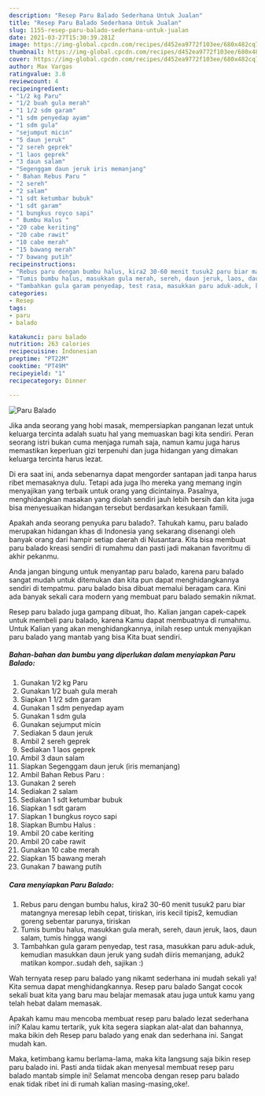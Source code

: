 ```yaml
---
description: "Resep Paru Balado Sederhana Untuk Jualan"
title: "Resep Paru Balado Sederhana Untuk Jualan"
slug: 1155-resep-paru-balado-sederhana-untuk-jualan
date: 2021-03-27T15:30:39.281Z
image: https://img-global.cpcdn.com/recipes/d452ea9772f103ee/680x482cq70/paru-balado-foto-resep-utama.jpg
thumbnail: https://img-global.cpcdn.com/recipes/d452ea9772f103ee/680x482cq70/paru-balado-foto-resep-utama.jpg
cover: https://img-global.cpcdn.com/recipes/d452ea9772f103ee/680x482cq70/paru-balado-foto-resep-utama.jpg
author: Max Vargas
ratingvalue: 3.8
reviewcount: 4
recipeingredient:
- "1/2 kg Paru"
- "1/2 buah gula merah"
- "1 1/2 sdm garam"
- "1 sdm penyedap ayam"
- "1 sdm gula"
- "sejumput micin"
- "5 daun jeruk"
- "2 sereh geprek"
- "1 laos geprek"
- "3 daun salam"
- "Segenggam daun jeruk iris memanjang"
- " Bahan Rebus Paru "
- "2 sereh"
- "2 salam"
- "1 sdt ketumbar bubuk"
- "1 sdt garam"
- "1 bungkus royco sapi"
- " Bumbu Halus "
- "20 cabe keriting"
- "20 cabe rawit"
- "10 cabe merah"
- "15 bawang merah"
- "7 bawang putih"
recipeinstructions:
- "Rebus paru dengan bumbu halus, kira2 30-60 menit tusuk2 paru biar matangnya meresap lebih cepat, tiriskan, iris kecil tipis2, kemudian goreng sebentar parunya, tiriskan"
- "Tumis bumbu halus, masukkan gula merah, sereh, daun jeruk, laos, daun salam, tumis hingga wangi"
- "Tambahkan gula garam penyedap, test rasa, masukkan paru aduk-aduk, kemudian masukkan daun jeruk yang sudah diiris memanjang, aduk2 matikan kompor..sudah deh, sajikan :)"
categories:
- Resep
tags:
- paru
- balado

katakunci: paru balado 
nutrition: 263 calories
recipecuisine: Indonesian
preptime: "PT22M"
cooktime: "PT49M"
recipeyield: "1"
recipecategory: Dinner

---
```



![Paru Balado](https://img-global.cpcdn.com/recipes/d452ea9772f103ee/680x482cq70/paru-balado-foto-resep-utama.jpg)

Jika anda seorang yang hobi masak, mempersiapkan panganan lezat untuk keluarga tercinta adalah suatu hal yang memuaskan bagi kita sendiri. Peran seorang istri bukan cuma menjaga rumah saja, namun kamu juga harus memastikan keperluan gizi terpenuhi dan juga hidangan yang dimakan keluarga tercinta harus lezat.

Di era  saat ini, anda sebenarnya dapat mengorder santapan jadi tanpa harus ribet memasaknya dulu. Tetapi ada juga lho mereka yang memang ingin menyajikan yang terbaik untuk orang yang dicintainya. Pasalnya, menghidangkan masakan yang diolah sendiri jauh lebih bersih dan kita juga bisa menyesuaikan hidangan tersebut berdasarkan kesukaan famili. 



Apakah anda seorang penyuka paru balado?. Tahukah kamu, paru balado merupakan hidangan khas di Indonesia yang sekarang disenangi oleh banyak orang dari hampir setiap daerah di Nusantara. Kita bisa membuat paru balado kreasi sendiri di rumahmu dan pasti jadi makanan favoritmu di akhir pekanmu.

Anda jangan bingung untuk menyantap paru balado, karena paru balado sangat mudah untuk ditemukan dan kita pun dapat menghidangkannya sendiri di tempatmu. paru balado bisa dibuat memalui beragam cara. Kini ada banyak sekali cara modern yang membuat paru balado semakin nikmat.

Resep paru balado juga gampang dibuat, lho. Kalian jangan capek-capek untuk membeli paru balado, karena Kamu dapat membuatnya di rumahmu. Untuk Kalian yang akan menghidangkannya, inilah resep untuk menyajikan paru balado yang mantab yang bisa Kita buat sendiri.

<!--inarticleads1-->

##### Bahan-bahan dan bumbu yang diperlukan dalam menyiapkan Paru Balado:

1. Gunakan 1/2 kg Paru
1. Gunakan 1/2 buah gula merah
1. Siapkan 1 1/2 sdm garam
1. Gunakan 1 sdm penyedap ayam
1. Gunakan 1 sdm gula
1. Gunakan sejumput micin
1. Sediakan 5 daun jeruk
1. Ambil 2 sereh geprek
1. Sediakan 1 laos geprek
1. Ambil 3 daun salam
1. Siapkan Segenggam daun jeruk (iris memanjang)
1. Ambil  Bahan Rebus Paru :
1. Gunakan 2 sereh
1. Sediakan 2 salam
1. Sediakan 1 sdt ketumbar bubuk
1. Siapkan 1 sdt garam
1. Siapkan 1 bungkus royco sapi
1. Siapkan  Bumbu Halus :
1. Ambil 20 cabe keriting
1. Ambil 20 cabe rawit
1. Gunakan 10 cabe merah
1. Siapkan 15 bawang merah
1. Gunakan 7 bawang putih




<!--inarticleads2-->

##### Cara menyiapkan Paru Balado:

1. Rebus paru dengan bumbu halus, kira2 30-60 menit tusuk2 paru biar matangnya meresap lebih cepat, tiriskan, iris kecil tipis2, kemudian goreng sebentar parunya, tiriskan
1. Tumis bumbu halus, masukkan gula merah, sereh, daun jeruk, laos, daun salam, tumis hingga wangi
1. Tambahkan gula garam penyedap, test rasa, masukkan paru aduk-aduk, kemudian masukkan daun jeruk yang sudah diiris memanjang, aduk2 matikan kompor..sudah deh, sajikan :)




Wah ternyata resep paru balado yang nikamt sederhana ini mudah sekali ya! Kita semua dapat menghidangkannya. Resep paru balado Sangat cocok sekali buat kita yang baru mau belajar memasak atau juga untuk kamu yang telah hebat dalam memasak.

Apakah kamu mau mencoba membuat resep paru balado lezat sederhana ini? Kalau kamu tertarik, yuk kita segera siapkan alat-alat dan bahannya, maka bikin deh Resep paru balado yang enak dan sederhana ini. Sangat mudah kan. 

Maka, ketimbang kamu berlama-lama, maka kita langsung saja bikin resep paru balado ini. Pasti anda tiidak akan menyesal membuat resep paru balado mantab simple ini! Selamat mencoba dengan resep paru balado enak tidak ribet ini di rumah kalian masing-masing,oke!.

